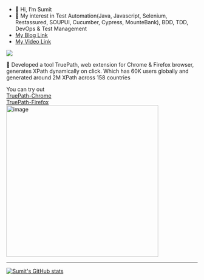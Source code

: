 - 👋 Hi, I’m Sumit
- 👀 My interest in Test Automation(Java, Javascript, Selenium, Restassured, SOUPUI, Cucumber, Cypress, MounteBank), BDD, TDD, DevOps & Test Management
- [My Blog Link](https://timus-4ever.medium.com/) 
- [My Video Link](https://www.youtube.com/channel/UCU9PC-znisa8r0G8pOiX8vg)

![](https://komarev.com/ghpvc/?username=gsumit1)  

:rocket: Developed a tool TruePath, web extension for Chrome & Firefox browser, generates XPath dynamically on click. 
Which has 60K users globally and generated around 2M XPath across 158 countries   

You can try out     
[TruePath-Chrome](https://chrome.google.com/webstore/detail/truepath/mgjhkhhbkkldiihlajcnlfchfcmhipmn?hl=en)  
[TruePath-Firefox](https://addons.mozilla.org/en-US/firefox/addon/truepath/)  
<img width="400" alt="image" src="https://user-images.githubusercontent.com/17493208/202918131-00e5ab2b-61f3-426c-964b-2f015247dddc.png">

-----------------------------
[![Sumit's GitHub stats](https://github-readme-stats.vercel.app/api?username=gsumit1)](https://github-readme-stats.vercel.app/api?username=gsumit1&theme=radical)

<!---![image](https://github.com/gsumit1/gsumit1/blob/main/world.JPG)--->
<!---
gsumit1/gsumit1 is a ✨ special ✨ repository because its `README.md` (this file) appears on your GitHub profile.
You can click the Preview link to take a look at your changes.
--->
